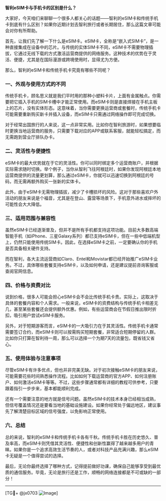 **智利eSIM卡与手机卡的区别是什么？**

大家好，今天咱们来聊聊一个很多人都关心的话题——智利的eSIM卡和传统手机卡到底有什么区别？如果你近期计划去智利旅行或者长期居住，那么这篇文章可能会对你有所帮助。

首先，让我们先了解一下什么是eSIM卡。eSIM卡，全称是“嵌入式SIM卡”，是一种直接集成在设备中的芯片。与传统的实体SIM卡不同，eSIM卡不需要物理插拔，它通过无线下载的方式激活运营商提供的网络服务。这种技术的优势在于灵活、便捷，尤其是在国际漫游或跨境使用时，显得尤为方便。

那么，智利的eSIM卡和传统手机卡究竟有哪些不同呢？

### 一、外观与使用方式的不同

传统手机卡，顾名思义就是我们平时用的那种小塑料卡片，上面有金属触点。你需要把它插入手机的SIM卡槽中才能正常使用。而eSIM卡则是直接焊接在手机主板上的芯片，没有实体形态。这意味着，当你需要更换运营商或套餐时，传统手机卡可能需要重新购买新卡并插入设备，而eSIM卡只需通过网络操作即可完成切换。

对于经常出国旅行的人来说，这一点非常实用。比如你在智利旅游时，如果想要临时更换当地运营商的服务，只需要下载对应的APP或联系客服，就能轻松搞定，而无需跑到营业厅排队办卡。

### 二、灵活性与便捷性

eSIM卡的最大优势就在于它的灵活性。你可以同时绑定多个运营商账户，并根据实际需求随时切换。举个例子，当你从智利飞往阿根廷时，如果你发现阿根廷本地运营商提供的流量更划算，那么通过eSIM卡，你就可以迅速切换到阿根廷的号码，而无需再额外购买一张新的实体卡。

此外，由于eSIM卡无需物理插拔，减少了卡槽损坏的风险。这对于那些喜欢户外活动的朋友来说是个福音，尤其是在登山、露营等场景下，手机意外进水或摔坏的可能性会大大降低。

### 三、适用范围与兼容性

虽然eSIM卡已经逐渐普及，但并不是所有手机都支持这项功能。目前大多数高端智能手机（如iPhone、三星Galaxy系列）都已支持eSIM卡，但在一些中低端机型上，仍然只能使用传统SIM卡。因此，在选择eSIM卡之前，一定要确认你的手机是否具备相关硬件支持。

而在智利，各大主流运营商如Claro、Entel和Movistar都已经开始推广eSIM卡业务。不过，具体哪些套餐支持eSIM卡，以及如何申请，还是建议提前咨询客服或查阅官网信息。

### 四、价格与资费对比

说到价格，很多人可能会担心eSIM卡会不会比传统手机卡贵。实际上，这取决于具体的套餐内容和个人需求。一般来说，eSIM卡的资费结构与传统手机卡相差无几，甚至某些套餐还会提供额外优惠。例如，有些运营商会在节假日推出限时折扣，吸引用户尝试eSIM卡服务。

另外，对于短期游客而言，eSIM卡的一大吸引力在于其灵活性。传统手机卡通常需要签订合约，而eSIM卡则可以按需购买短期套餐，非常适合短期停留的人群。比如你只打算在智利待一周，那么可以选择一个为期7天的流量包，既省钱又省心。

### 五、使用体验与注意事项

尽管eSIM卡有许多优点，但也并非完美无缺。对于初次接触eSIM卡的朋友来说，可能需要花些时间熟悉操作流程。比如如何下载运营商的官方APP、如何注册账户、如何激活eSIM卡等等。不过，这些步骤通常都有详细的教程可供参考，只要跟着指引一步步来，基本都能顺利完成。

还有一个需要注意的地方就是信号问题。虽然eSIM卡的技术本身已经相当成熟，但信号覆盖情况还是要看当地的基础设施建设。如果你经常处于偏远地区，建议事先了解清楚目标区域的信号强度，以免影响正常使用。

### 六、总结

总的来说，智利的eSIM卡和传统手机卡各有千秋。传统手机卡胜在历史悠久、普及率高，而eSIM卡则凭借其灵活性、便捷性和创新性赢得了越来越多用户的青睐。如果你是一个追求高效生活节奏的人，或者对科技产品充满兴趣，那么eSIM卡无疑是一个值得尝试的选择。

最后，无论你最终选择了哪种方式，记得提前做好功课，确保自己能够享受到最优质的通信服务。毕竟，无论是旅行还是工作，顺畅的网络连接都是不可或缺的一部分！

---

[TG💪+ @jx0703 ![Image](https://github.com/user-attachments/assets/dbca1d08-cadb-493c-b0ec-ad6f7a83f270)]